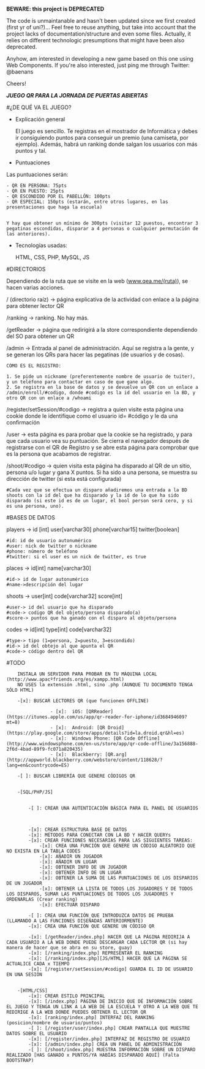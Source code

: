 **BEWARE: this project is DEPRECATED**

The code is unmaintanable and hasn't been updated since we first created (first yr of uni?)… Feel free to reuse anything, but take into account that the project lacks of documentation/structure and even some files. Actually, it relies on different technologic presumptions that might have been also deprecated.

Anyhow, am interested in developing a new game based on this one using Web Components. If you're also interested, just ping me through Twitter: @baenans

Cheers!

***JUEGO QR PARA LA JORNADA DE PUERTAS ABIERTAS***



#¿DE QUÉ VA EL JUEGO?

- Explicación general
			
	El juego es sencillo. Te registras en el mostrador de Informática y debes ir consiguiendo puntos para conseguir un premio (una camiseta, por ejemplo). Además, habrá un ranking donde salgan los usuarios con más puntos y tal.

- Puntuaciones

Las puntuaciones serán: 


	- QR EN PERSONA: 75pts
	- QR EN PUESTO: 25pts
	- QR ESCONDIDO POR EL PABELLÓN: 100pts
	- QR ESPECIAL: 150pts (estarán, entre otros lugares, en las presentaciones que haga la escuela)


	Y hay que obtener un mínimo de 300pts (visitar 12 puestos, encontrar 3 pegatinas escondidas, disparar a 4 personas o cualquier permutación de las anteriores).

- Tecnologías usadas:

	HTML, CSS, PHP, MySQL, JS


#DIRECTORIOS
	
Dependiendo de la ruta que se visite en la web (www.qea.me/(ruta)), se hacen varias acciones.

/ (directorio raíz) -> página explicativa de la actividad con enlace a la página para obtener lector QR

/ranking -> ranking. No hay más.

/getReader -> página que redirigirá a la store correspondiente dependiendo del SO para obtener un QR

/admin -> Entrada al panel de administración. Aquí se registra a la gente, y se generan los QRs para hacer las pegatinas (de usuarios y de cosas).

	CÓMO ES EL REGISTRO:

	1. Se pide un nickname (preferentemente nombre de usuario de tuiter), y un teléfono para contactar en caso de que gane algo.
	2. Se registra en la base de datos y se devuelve un QR con un enlace a /admin/enroll/#codigo, donde #codigo es la id del usuario en la BD, y otro QR con un enlace a /whoami

/register/setSession/#codigo -> registra a quien visite esta página una cookie donde le identifique como el usuario id= #código y le da una confirmación

/user -> esta página es para probar que la cookie se ha registrado, y para que cada usuario vea su puntuación. Se cierra el navegador después de registrarse con el QR de Registro y se abre esta página para comprobar que es la persona que acabamos de registrar.

/shoot/#codigo -> quien visita esta página ha disparado al QR de un sitio, persona u/o lugar y gana X puntos. Si ha sido a una persona, se muestra su dirección de twitter (si esta está configurada)

	#Cada vez que se efectua un disparo añadiremos una entrada a la BD shoots con la id del que ha disparado y la id de lo que ha sido disparado (si este id es de un lugar, el bool person será cero, y si es una persona, uno).

#BASES DE DATOS


players -> id [int] user[varchar30] phone[varchar15] twitter[boolean]

	#id: id de usuario autonumérico 
	#user: nick de twitter o nickname 
	#phone: número de teléfono
	#twitter: si el user es un nick de twitter, es true

places -> id[int] name[varchar30]

	#id-> id de lugar autonumérico 
	#name->descripción del lugar

shoots -> user[int] code[varchar32] score[int]

	#user-> id del usuario que ha disparado
	#code-> codigo QR del objeto/persona disparado(a)
	#score-> puntos que ha ganado con el disparo al objeto/persona

codes -> id[int] type[int] code[varchar32]

	#type-> tipo (1=persona, 2=puesto, 3=escondido)
	#id-> id del obtejo al que apunta el QR
	#code-> código dentro del QR

#TODO
		
		INSTALA UN SERVIDOR PARA PROBAR EN TU MÁQUINA LOCAL (http://www.apacºfriends.org/es/xampp.html)
		NO USES la extensión .html, sino .php (AUNQUE TU DOCUMENTO TENGA SÓLO HTML)

		-[x]: BUSCAR LECTORES QR (que funcionen OFFLINE)
					
					- [x]:	iOS: [QRReader](https://itunes.apple.com/us/app/qr-reader-for-iphone/id368494609?mt=8) 
					- [x]:	Android: [QR Droid](https://play.google.com/store/apps/details?id=la.droid.qr&hl=es) 
					- [x]:	Windows Phone: [QR Code Offline](http://www.windowsphone.com/en-us/store/app/qr-code-offline/3a156888-2f6d-4bad-89f9-fc071a820435)
					- [x]:  Blackberry: [QR.arg](http://appworld.blackberry.com/webstore/content/118628/?lang=en&countrycode=ES)

		-[ ]: BUSCAR LIBRERÍA QUE GENERE CÓDIGOS QR


		-[SQL/PHP/JS]


			-[ ]: CREAR UNA AUTENTICACIÓN BÁSICA PARA EL PANEL DE USUARIOS 



			-[x]: CREAR ESTRUCTURA BASE DE DATOS 
			-[x]: MÉTODOS PARA CONECTAR CON LA BD Y HACER QUERYs 
			-[x]: CREAR FUNCIONES NECESARIAS PARA LAS SIGUIENTES TAREAS:
				-[x]: CREA UNA FUNCIÓN QUE GENERE UN CÓDIGO ALEATORIO QUE NO EXISTA EN LA TABLA CODES
				-[x]: AÑADIR UN JUGADOR 
				-[x]: AÑADIR UN LUGAR 
				-[x]: OBTENER INFO DE UN JUGADOR 
				-[x]: OBTENER INFO DE UN LUGAR 
				-[x]: OBTENER LA SUMA DE LAS PUNTUACIONES DE LOS DISPARIOS DE UN JUGADOR
				-[x]: OBTENER LA LISTA DE TODOS LOS JUGADORES Y DE TODOS LOS DISPAROS, SUMAR LAS PUNTUACIONES DE TODOS LOS JUGADORES Y ORDENARLAS (Crear ranking)
				-[x]: EFECTUAR DISPARO 

			-[ ]: CREA UNA FUNCIÓN QUE INTRODUZCA DATOS DE PRUEBA (LLAMANDO A LAS FUNCIONES DISEÑADAS ANTERIORMENTE) 
			-[x]: CREA UNA FUNCIÓN QUE GENERE UN CÓDIGO QR

			-[x]: [/getReader/index.php] HACER QUE LA PÁGINA REDIRIJA A CADA USUARIO A LA WEB DONDE PUEDE DESCARGAR CADA LECTOR QR (si hay manera de hacer que se abra en su store, guay)
			-[x]: [/ranking/index.php] REPRESENTAR EL RANKING
			-[x]: [/ranking/index.php][JS/HTML] HACER QUE LA PÁGINA SE ACTUALICE CADA x TIEMPO
			-[x]: [/register/setSession/#codigo] GUARDA EL ID DE USUARIO EN UNA SESIÓN


		-[HTML/CSS]
			-[x]: CREAR ESTILO PRINCIPAL 
			-[x]: [/index.php] PÁGINA DE INICIO QUE DÉ INFORMACIÓN SOBRE EL JUEGO Y TENGA UN LINK A LA WEB DE LA ESCUELA Y OTRO A LA WEB QUE TE REDIRIGE A LA WEB DONDE PUEDES OBTENER EL LECTOR QR 
			-[x]: [ranking/index.php] INTERFAZ DEL RANKING (posicion/nombre de usuario/puntos)
			-[ ]: [/register/user/index.php] CREAR PANTALLA QUE MUESTRE DATOS SOBRE EL USUARIO
			-[x]: [/register/index.php] INTERFAZ DE REGISTRO DE USUARIO 
			-[x]: [/admin/index.php] CREA UN PANEL DE ADMINISTRACIÓN
			-[ ]: [/shoot/index.php] MUESTRA INFORMACIÓN SOBRE UN DISPARO REALIZADO [HAS GANADO x PUNTOS/YA HABÍAS DISPARADO AQUÍ] (Falta BOOTSTRAP)
